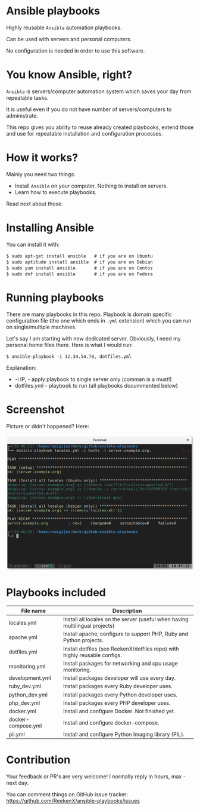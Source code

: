 # Ansible playbooks

Highly reusable `Ansible` automation playbooks.

Can be used with servers and personal computers.

No configuration is needed in order to use this software.

# You know Ansible, right?

`Ansible` is servers/computer automation system which saves your day from repeatable tasks.

It is useful even if you do not have number of servers/computers to administrate.

This repo gives you ability to reuse already created playbooks, extend those and use for repeatable installation and configuration processes.

# How it works?

Mainly you need two things:

- Install `Ansible` on your computer. Nothing to install on servers.
- Learn how to execute playbooks.

Read next about those.

# Installing Ansible

You can install it with:

    $ sudo apt-get install ansible   # if you are on Ubuntu
    $ sudo aptitude install ansible  # if you are on Debian
    $ sudo yum install ansible       # if you are on Centos
    $ sudo dnf install ansible       # if you are on Fedora

# Running playbooks

There are many playbooks in this repo. Playbook is domain specific configuration file (the one which ends in `.yml` extension) which you can run on single/multiple machines.

Let's say I am starting with new dedicated server. Obviously, I need my personal home files there. Here is what I would run:

    $ ansible-playbook -i 12.34.54.78, dotfiles.yml

Explanation:

- -i IP, - apply playbook to single server only (comman is a must!)
- dotfiles.yml - playbook to run (all playbooks docummented below)

# Screenshot

Picture or didn't happened? Here:

![Playing with Ansible playbook on Xterm](screenshots/running_on_single_machine.png?raw=true "Playing with Ansible playbook on Xterm")

# Playbooks included

| File name          | Description                                                                   |
|--------------------|-------------------------------------------------------------------------------|
| locales.yml        | Install all locales on the server (useful when having multilingual projects)  |
| apache.yml         | Install apache; configure to support PHP, Ruby and Python projects.           |
| dotfiles.yml       | Install dotfiles (see ReekenX/dotfiles repo) with highly reusable configs.    |
| monitoring.yml     | Install packages for networking and cpu usage monitoring.                     |
| development.yml    | Install packages developer will use every day.                                |
| ruby_dev.yml       | Install packages every Ruby developer uses.                                   |
| python_dev.yml     | Install packages every Python developer uses.                                 |
| php_dev.yml        | Install packages every PHP developer uses.                                    |
| docker.yml         | Install and configure Docker. Not finished yet.                               |
| docker-compose.yml | Install and configure docker-compose.                                         |
| pil.yml            | Install and configure Python Imaging library (PIL).                           |

# Contribution

Your feedback or PR's are very welcome! I normally reply in hours, max - next day.

You can comment things on GitHub issue tracker:  https://github.com/ReekenX/ansible-playbooks/issues
